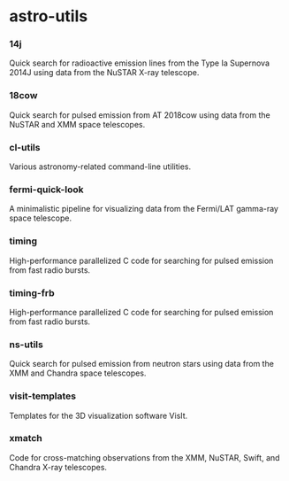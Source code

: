 # astro-utils

### 14j
Quick search for radioactive emission lines from the Type Ia Supernova 2014J using data from the NuSTAR X-ray telescope.

### 18cow
Quick search for pulsed emission from AT 2018cow using data from the NuSTAR and XMM space telescopes.

### cl-utils
Various astronomy-related command-line utilities.

### fermi-quick-look
A minimalistic pipeline for visualizing data from the Fermi/LAT gamma-ray space telescope.

### timing
High-performance parallelized C code for searching for pulsed emission from fast radio bursts. 

### timing-frb
High-performance parallelized C code for searching for pulsed emission from fast radio bursts. 

### ns-utils
Quick search for pulsed emission from neutron stars using data from the XMM and Chandra space telescopes.

### visit-templates
Templates for the 3D visualization software VisIt.

### xmatch
Code for cross-matching observations from the XMM, NuSTAR, Swift, and Chandra X-ray telescopes.
